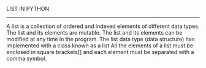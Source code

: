 LIST IN PYTHON
____________________________________________________________________________________________________________________________________________________________________________________

A list is a collection of ordered and indexed elements of different data types.
The list and its elements are mutable. 
The list and its elements can be modified at any time in the program. 
The list data type (data structure) has implemented with a class known as a list 
All the elements of a list must be enclosed in square brackets[] and each element must be separated with a comma symbol. 
